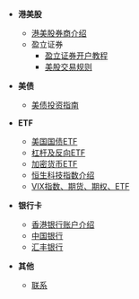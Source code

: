 <!-- docs/_sidebar.md -->
- <i class="fas fa-chart-line"></i> **港美股**  
  - [港美股券商介绍](/docs/港股/b.md)  
  - <i class="fas fa-folder"></i> 盈立证券  
    - [盈立证券开户教程](/docs/港股/盈立证券(香港)开户教程(2025).md)  
    - [美股交易规则](/docs/港股/美股交易规则.md)  

- <i class="fas fa-money-check"></i> **美债**  
  - [美债投资指南](/docs/美债/美债投资指南.md)  

- <i class="fas fa-chart-pie"></i> **ETF**  
  - [美国国债ETF](/docs/ETF/美国国债ETF.md)  
  - [杠杆及反向ETF](/docs/ETF/杠杆及反向ETF.md)  
  - [加密货币ETF](/docs/ETF/加密货币ETF.md)  
  - [恒生科技指数介绍](/docs/恒生科技指数介绍.md)  
  - [VIX指数、期货、期权、ETF](/docs/ETF/VIX指数、期货、期权、ETF.md)  

- <i class="fas fa-credit-card"></i> **银行卡**  
  - [香港银行账户介绍](/docs/银行卡/香港银行账户介绍.md)  
  - [中国银行](/docs/银行卡/a.md)  
  - [汇丰银行](/docs/银行卡/b.md)  

- <i class="fas fa-info-circle"></i> **其他**  
  - [联系](/docs/其他/联系.md)